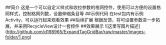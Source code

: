 ##简介
    这是一个可以自定义样式和收拉参数的格网控件，使用可以方便的设置格网样式，控制格网列数，设置伸缩条目等
##示例代码
    在test包内有示例Activity，可以运行起来观看效果
##后续扩展
    根据反馈，将可设置参数进一步拓展，并采用RecycleView设计一套控件
##效果展示
  ![这里写图片描述]
  (http://github.com/d198965/ExpandTagGridBar/raw/master/images-folder/1.png)